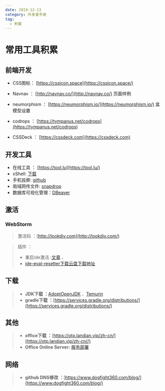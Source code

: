 ```yaml
---
date: 2019-12-13
category: 开发者手册
tag:
  - 积累
---
```

# 常用工具积累

## 前端开发

- CSS图标： [https://cssicon.space](https://cssicon.space/)

- Navnav ： [http://navnav.co/](http://navnav.co/) 页面样例  

- neumorphism ： [https://neumorphism.io/](https://neumorphism.io/) 盒模型设置

- codrops ： [https://tympanus.net/codrops](https://tympanus.net/codrops)

- CSSDeck ： [https://cssdeck.com](https://cssdeck.com)

## 开发工具

- 在线工具 ： [https://tool.lu](https://tool.lu/)
- xShell: [下载](https://51.ruyo.net/test/download_xshell_xftp.html)
- 手机投屏: [github](https://github.com/Tomotoes/scrcpy-gui)
- 局域网传文件: [snapdrop](https://snapdrop.net/)
- 数据库可视化管理：[DBeaver](https://dbeaver.io/download/)

## 激活

### WebStorm

>激活码 ：[http://lookdiv.com](http://lookdiv.com/)  

>插件 ：
>
> - 重启ide激活 :[文章](https://laowangblog.com/ide-eval-resetter-jetbrains-trial.html) 、
> - [ide-eval-resetter下载](https://plugins.zhile.io/files/ide-eval-resetter-2.1.6.zip)[云盘下载地址](https://wwx.lanzoux.com/b00o5o22d)

## 下载
>
> - **JDK下载 ：**[AdoptOpenJDK](https://mirrors.tuna.tsinghua.edu.cn/AdoptOpenJDK/) 、[Temurin](https://adoptium.net/?variant=openjdk11&jvmVariant=hotspot)
> - **gradle下载 ：**[https://services.gradle.org/distributions/](https://services.gradle.org/distributions/)

## 其他
>
> - **office下载 ：**[https://otp.landian.vip/zh-cn/](https://otp.landian.vip/zh-cn//)
> - **Office Online Server:**   [服务部署](https://docs.fuyeor.com/office-online-server-2016oos/)

## 网络
>
> - **github DNS修改 ：**[https://www.dogfight360.com/blog/](https://www.dogfight360.com/blog/)
